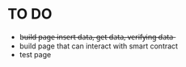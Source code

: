 # TO DO
- b̶u̶i̶l̶d̶ ̶p̶a̶g̶e̶ ̶i̶n̶s̶e̶r̶t̶ ̶d̶a̶t̶a̶,̶ ̶g̶e̶t̶ ̶d̶a̶t̶a̶,̶ ̶v̶e̶r̶i̶f̶y̶i̶n̶g̶ ̶d̶a̶t̶a̶
- build page that can interact with smart contract
- test page